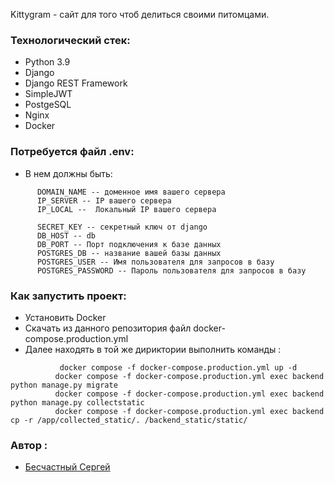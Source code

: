 Kittygram - сайт для того чтоб делиться своими питомцами.

### Технологический стек:
+ Python 3.9
+ Django
+ Django REST Framework
+ SimpleJWT
+ PostgeSQL
+ Nginx
+ Docker

### Потребуется файл .env:
  + В нем должны быть:
```
      DOMAIN_NAME -- доменное имя вашего сервера
      IP_SERVER -- IP вашего сервера
      IP_LOCAL --  Локальный IP вашего сервера

      SECRET_KEY -- секретный ключ от django
      DB_HOST -- db
      DB_PORT -- Порт подключения к базе данных
      POSTGRES_DB -- название вашей базы данных
      POSTGRES_USER -- Имя пользователя для запросов в базу
      POSTGRES_PASSWORD -- Пароль пользователя для запросов в базу
```

### Как запустить проект:
  + Установить Docker
  + Скачать из данного репозитория файл docker-compose.production.yml
  + Далее находять в той же дириктории выполнить команды :
```
           docker compose -f docker-compose.production.yml up -d
          docker compose -f docker-compose.production.yml exec backend python manage.py migrate
          docker compose -f docker-compose.production.yml exec backend python manage.py collectstatic
          docker compose -f docker-compose.production.yml exec backend cp -r /app/collected_static/. /backend_static/static/
```

### Автор :
+ [Бесчастный Сергей](https://github.com/Domenen)
